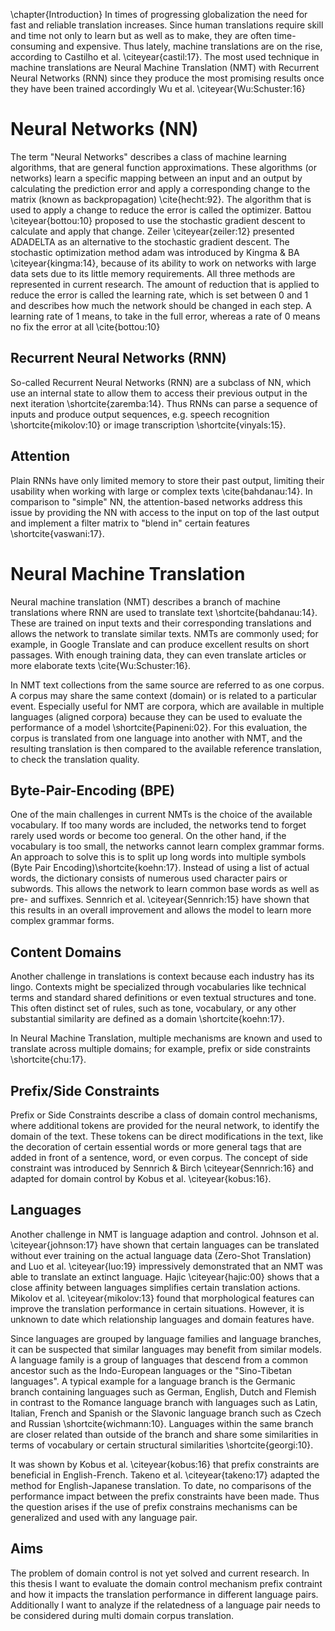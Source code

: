 \chapter{Introduction}
In times of progressing globalization the need for fast and reliable translation increases.
Since human translations require skill and time not only to learn but as well as to make, they are often time-consuming and expensive.
Thus lately, machine translations are on the rise, according to Castilho et al. \citeyear{castil:17}.
The most used technique in machine translations are Neural Machine Translation (NMT) with Recurrent Neural Networks (RNN) since they produce the most promising results once they have been trained accordingly Wu et al. \citeyear{Wu:Schuster:16}

# Neural Networks (NN)
The term "Neural Networks" describes a class of machine learning algorithms, that are general function approximations.
These algorithms (or networks) learn a specific mapping between an input and an output by calculating the prediction error and apply a corresponding change to the matrix (known as backpropagation) \cite{hecht:92}. 
The algorithm that is used to apply a change to reduce the error is called the optimizer.
Battou \citeyear{bottou:10} proposed to use the stochastic gradient descent to calculate and apply that change.
Zeiler \citeyear{zeiler:12} presented ADADELTA as an alternative to the stochastic gradient descent.
The stochastic optimization method adam was introduced by Kingma & BA \citeyear{kingma:14}, because of its ability to work on networks with large data sets due to its little memory requirements.
All three methods are represented in current research.
The amount of reduction that is applied to reduce the error is called the learning rate, which is set between 0 and 1 and describes how much the network should be changed in each step.
A learning rate of 1 means, to take in the full error, whereas a rate of 0 means no fix the error at all \cite{bottou:10}

##  Recurrent Neural Networks (RNN)
So-called Recurrent Neural Networks (RNN) are a subclass of NN, which use an internal state to allow them to access their previous output in the next iteration \shortcite{zaremba:14}. Thus RNNs can parse a sequence of inputs and produce output sequences, e.g. speech recognition \shortcite{mikolov:10} or image transcription \shortcite{vinyals:15}.

## Attention
Plain RNNs have only limited memory to store their past output, limiting their usability when working with large or complex texts \cite{bahdanau:14}.
In comparison to "simple" NN, the attention-based networks address this issue by providing the NN with access to the input on top of the last output and implement a filter matrix to "blend in" certain features \shortcite{vaswani:17}.

# Neural Machine Translation
Neural machine translation (NMT) describes a branch of machine translations where RNN are used to translate text \shortcite{bahdanau:14}.
These are trained on input texts and their corresponding translations and allows the network to translate similar texts.
NMTs are commonly used; for example, in Google Translate and can produce excellent results on short passages.
With enough training data, they can even translate articles or more elaborate texts \cite{Wu:Schuster:16}.

In NMT text collections from the same source are referred to as one corpus.
A corpus may share the same context (domain) or is related to a particular event.
Especially useful for NMT are corpora, which are available in multiple languages (aligned corpora) because they can be used to evaluate the performance of a model \shortcite{Papineni:02}.  For this evaluation, the corpus is translated from one language into another with NMT, and the resulting translation is then compared to the available reference translation, to check the translation quality.


## Byte-Pair-Encoding (BPE)
One of the main challenges in current NMTs is the choice of the available vocabulary.
If too many words are included, the networks tend to forget rarely used words or become too general.
On the other hand, if the vocabulary is too small, the networks cannot learn complex grammar forms.
An approach to solve this is to split up long words into multiple symbols (Byte Pair Encoding)\shortcite{koehn:17}.
Instead of using a list of actual words, the dictionary consists of numerous used character pairs or subwords.
This allows the network to learn common base words as well as pre- and suffixes.
Sennrich et al. \citeyear{Sennrich:15} have shown that this results in an overall improvement and allows the model to learn more complex grammar forms.


## Content Domains
Another challenge in translations is context because each industry has its lingo.
Contexts might be specialized through vocabularies like technical terms and standard shared definitions or even textual structures and tone.
This often distinct set of rules, such as tone, vocabulary, or any other substantial similarity are defined as a domain \shortcite{koehn:17}.

In Neural Machine Translation, multiple mechanisms are known and used to translate across multiple domains; for example, prefix or side constraints \shortcite{chu:17}.

## Prefix/Side Constraints
Prefix or Side Constraints describe a class of domain control mechanisms, where additional tokens are provided for the neural network, to identify the domain of the text.
These tokens can be direct modifications in the text, like the decoration of certain essential words or more general tags that are added in front of a sentence, word, or even corpus.
The concept of side constraint was introduced by Sennrich & Birch \citeyear{Sennrich:16} and adapted for domain control by Kobus et al. \citeyear{kobus:16}.

## Languages
Another challenge in NMT is language adaption and control.
Johnson et al. \citeyear{johnson:17} have shown that certain languages can be translated without ever training on the actual language data (Zero-Shot Translation) and Luo et al. \citeyear{luo:19} impressively demonstrated that an NMT was able to translate an extinct language.
Hajic \citeyear{hajic:00} shows that a close affinity between languages simplifies certain translation actions.
Mikolov et al. \citeyear{mikolov:13} found that morphological features can improve the translation performance in certain situations.
However, it is unknown to date which relationship languages and domain features have.

Since languages are grouped by language families and language branches, it can be suspected that similar languages may benefit from similar models.  
A language family is a group of languages that descend from a common ancestor such as the Indo-European languages or the "Sino-Tibetan languages".
A typical example for a language branch is the Germanic branch containing languages such as German, English, Dutch and Flemish in contrast to the Romance language branch with languages such as Latin, Italian, French and Spanish or the Slavonic language branch such as  Czech and Russian \shortcite{wichmann:10}. Languages within the same branch are closer related than outside of the branch and share some similarities in terms of vocabulary or certain structural similarities \shortcite{georgi:10}.

It was shown by Kobus et al. \citeyear{kobus:16} that prefix constraints are beneficial in English-French.
Takeno et al. \citeyear{takeno:17} adapted the method for English-Japanese translation.
To date, no comparisons of the performance impact between the prefix constraints have been made.
Thus the question arises if the use of prefix constrains mechanisms can be generalized and used with any language pair.


## Aims
The problem of domain control is not yet solved and current research.
In this thesis I want to evaluate the domain control mechanism prefix contraint and how it impacts the translation performance in different language pairs.
Additionally I want to analyze if the relatedness of a language pair needs to be considered during multi domain corpus translation.
